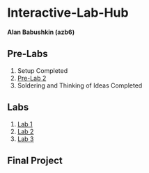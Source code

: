 # Interactive-Lab-Hub

__**Alan Babushkin (azb6)**__


## Pre-Labs

1. Setup Completed
2. [Pre-Lab 2](https://github.com/ababushkin6/Interactive-Lab-Hub/tree/master/Pre-Labs/Pre%20Lab%232)
3. Soldering and Thinking of Ideas Completed 

## Labs

1. [Lab 1](https://github.com/ababushkin6/Interactive-Lab-Hub/blob/master/Labs/Lab%231/README.md)
2. [Lab 2](https://github.com/ababushkin6/Interactive-Lab-Hub/blob/master/Labs/Lab%232/README.md)
3. [Lab 3](https://github.com/ababushkin6/Interactive-Lab-Hub/blob/master/Labs/Lab%233/README.md)

## Final Project

